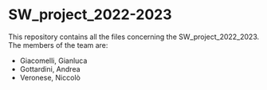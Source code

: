 # SW_project_2022-2023
This repository contains all the files concerning the SW_project_2022_2023.
The members of the team are:
- Giacomelli, Gianluca
- Gottardini, Andrea
- Veronese, Niccolò

